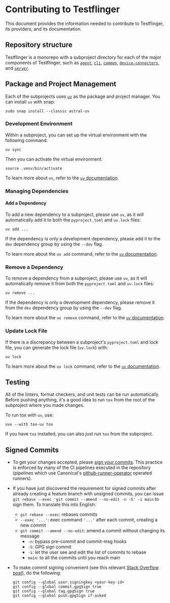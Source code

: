 # Contributing to Testflinger

This document provides the information needed to contribute to Testflinger,
its providers, and its documentation.

## Repository structure

Testflinger is a monorepo with a subproject directory for each of the major
components of Testflinger, such as [`agent`](./agent/), [`cli`](./cli/),
[`common`](./common/), [`device-connectors`](./device-connectors/), and
[`server`](./server/).

## Package and Project Management

Each of the subprojects uses [`uv`][uv] as the package and project manager.
You can install `uv` with snap:

```shell
sudo snap install --classic astral-uv
```

### Development Environment

Within a subproject, you can set up the virtual environment with the following
command:

```shell
uv sync
```

Then you can activate the virtual environment:

```shell
source .venv/bin/activate
```

To learn more about `uv`, refer to the [`uv` documentation][uv].

### Managing Dependencies

#### Add a Dependency

To add a new dependency to a subproject, please use `uv`, as
it will automatically add it to both the `pyproject.toml` and `uv.lock` files:

```shell
uv add ...
```

If the dependency is only a development dependency, please add it to the `dev`
dependency group by using the `--dev` flag.

To learn more about the `uv add` command, refer to the
[`uv` documentation][uv-add].

### Remove a Dependency

To remove a dependency from a subproject, please use `uv`, as
it will automatically remove it from both the `pyproject.toml` and `uv.lock`
files:

```shell
uv remove ...
```

If the dependency is only a development dependency, please remove it from the
`dev` dependency group by using the `--dev` flag.

To learn more about the `uv remove` command, refer to the
[`uv` documentation][uv-remove].

### Update Lock File

If there is a discrepancy between a subproject's `pyproject.toml` and lock file,
you can generate the lock file (`uv.lock`) with:

```shell
uv lock
```

To learn more about the `uv lock` command, refer to the
[`uv` documentation][uv-lock].

## Testing

All of the linters, format checkers, and unit tests can be run automatically.
Before pushing anything, it's a good idea to run `tox` from the root of the
subproject where you made changes.

To run tox with `uv`, use:

```shell
uvx --with tox-uv tox
```

If you have `tox` installed, you can also just run `tox` from the subproject.

## Signed Commits

- To get your changes accepted, please [sign your commits][signing-commits].
  This practice is enforced by many of the CI pipelines executed in the
  repository (pipelines which use Canonical's [github-runner-operator] operated
  runners).
- If you have just discovered the requirement for signed commits after already
  creating a feature branch with unsigned commits, you can issue
  `git rebase --exec 'git commit --amend --no-edit -n -S' -i main` to sign them.
  To translate this into English:
  - `git rebase --exec`: rebases commits
  - `--exec '...'`: exec command `'...'` after each commit, creating a new commit
  - `git commit --amend --no-edit`: amend a commit without changing its message
    - `-n`: bypass pre-commit and commit-msg hooks
    - `-S`: GPG sign commit
    - `-i`: let the user see and edit the list of commits to rebase
    - `main`: to all the commits until you reach main
- To make commit signing convenient (see this relevant
  [Stack Overflow post][autosign-commits]), do the following:

  ```shell
  git config --global user.signingkey <your-key-id>
  git config --global commit.gpgSign true
  git config --global tag.gpgSign true
  git config --global push.gpgSign if-asked
  ```

[uv]: https://docs.astral.sh/uv
[uv-add]: https://docs.astral.sh/uv/reference/cli/#uv-add
[uv-remove]: https://docs.astral.sh/uv/reference/cli/#uv-remove
[uv-lock]: https://docs.astral.sh/uv/reference/cli/#uv-lock
[signing-commits]: https://docs.github.com/en/authentication/managing-commit-signature-verification/signing-commits
[github-runner-operator]: https://github.com/canonical/github-runner-operator
[autosign-commits]: https://stackoverflow.com/a/70484849/504931
